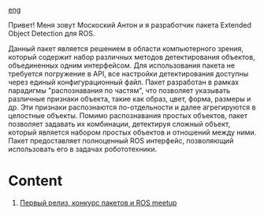 [eng](./index.md)

Привет! Меня зовут Москоский Антон и я разработчик пакета Extended Object Detection для ROS.

Данный пакет является решением в области компьютерного зрения, который содержит набор различных методов детектирования объектов, объединенных одним интерфейсом. Для использования пакета не требуется погружение в API, все настройки детектирования доступны через единый конфигурационный файл. Пакет разработан в рамках парадигмы "распознавания по частям", что позволяет указывать различные признаки объекта, такие как образ, цвет, форма, размеры и др. Эти признаки распознаются по-отдельности и далее агрегируются в целостные объекты. Помимо распознавания простых объектов, пакет позволяет задавать их комбинации, детектируя сложный объект, который является набором простых объектов и отношений между ними. Пакет предоставляет полноценный ROS интерфейс, позволяющий использовать его в задачах робототехники.

# Content

1. [Первый релиз, конкурс пакетов и ROS meetup](./ru/first_release.md)
